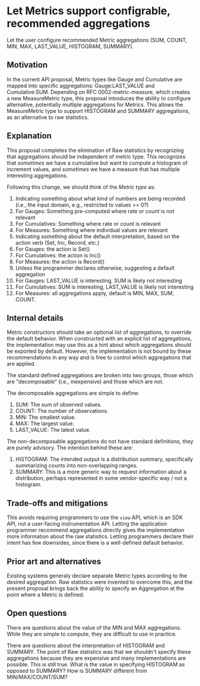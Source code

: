 # Let Metrics support configrable, recommended aggregations

Let the user configure recommended Metric aggregations (SUM, COUNT, MIN, MAX, LAST_VALUE, HISTOGRAM, SUMMARY).

## Motivation

In the current API proposal, Metric types like Gauge and Cumulative are mapped into specific aggregations: Gauge:LAST_VALUE and Cumulative:SUM.  Depending on RFC 0002-metric-measure, which creates a new MeasureMetric type, this proposal introduces the ability to configure alternative, potentially multiple aggregations for Metrics.  This allows the MeasureMetric type to support HISTOGRAM and SUMMARY aggregations, as an alternative to raw statistics.

## Explanation

This proposal completes the elimination of Raw statistics by recognizing that aggregations should be independent of metric type.  This recognizes that _sometimes_ we have a cumulative but want to compute a histogram of increment values, and _sometimes_ we have a measure that has multiple interesting aggregations.

Following this change, we should think of the _Metric type_ as:

1. Indicating something about what kind of numbers are being recorded (i.e., the input domain, e.g., restricted to values >= 0?)
  1. For Gauges: Something pre-computed where rate or count is not relevant
  1. For Cumulatives: Something where rate or count is relevant
  1. For Measures: Something where individual values are relevant
1. Indicating something about the default interpretation, based on the action verb (Set, Inc, Record, etc.)
  1. For Gauges: the action is Set()
  1. For Cumulatives: the action is Inc()
  1. For Measures: the action is Record()
1. Unless the programmer declares otherwise, suggesting a default aggregation
  1. For Gauges: LAST_VALUE is interesting, SUM is likely not interesting
  1. For Cumulatives: SUM is interesting, LAST_VALUE is likely not interesting
  1. For Measures: all aggregations apply, default is MIN, MAX, SUM, COUNT.

## Internal details

Metric constructors should take an optional list of aggregations, to override the default behavior.  When constructed with an explicit list of aggregations, the implementation may use this as a hint about which aggregations should be exported by default.  However, the implementation is not bound by these recommendations in any way and is free to control which aggregations that are applied.

The standard defined aggregations are broken into two groups, those which are "decomposable" (i.e., inexpensive) and those which are not.

The decomposable aggregations are simple to define:

1. SUM: The sum of observed values.
1. COUNT: The number of observations.
1. MIN: The smallest value.
1. MAX: The largest value.
1. LAST_VALUE: The latest value.

The non-decomposable aggregations do not have standard definitions, they are purely advisory.  The intention behind these are:

1. HISTOGRAM: The intended output is a distribution summary, specifically summarizing counts into non-overlapping ranges.
1. SUMMARY: This is a more generic way to request information about a distribution, perhaps represented in some vendor-specific way / not a histogram.

## Trade-offs and mitigations

This avoids requiring programmers to use the `view` API, which is an SDK API, not a user-facing instrumentation API. Letting the application programmer recommend aggregations directly gives the implementation more information about the raw statistics. Letting programmers declare their intent has few downsides, since there is a well-defined default behavior.

## Prior art and alternatives

Existing systems generaly declare separate Metric types according to the desired aggregation.  Raw statistics were invented to overcome this, and the present proposal brings back the ability to specify an Aggregation at the point where a Metric is defined.

## Open questions

There are questions about the value of the MIN and MAX aggregations.  While they are simple to compute, they are difficult to use in practice.

There are questions about the interpretation of HISTOGRAM and SUMMARY. The point of Raw statistics was that we shouldn't specify these aggregations because they are expensive and many implementations are possible.  This is still true. What is the value in specifying HISTOGRAM as opposed to SUMMARY?  How is SUMMARY different from MIN/MAX/COUNT/SUM?
